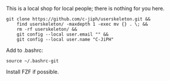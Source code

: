 This is a local shop for local people; there is nothing for you here.

	git clone https://github.com/c-jiph/userskeleton.git &&
		find userskeleton/ -maxdepth 1 -exec mv {} . \; &&
		rm -rf userskeleton/ &&
		git config --local user.email "" && 
		git config --local user.name "C-JiPH"

Add to .bashrc:
	
	source ~/.bashrc-git

Install FZF if possible.
